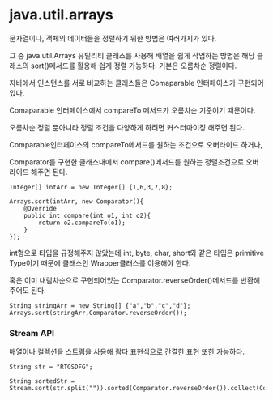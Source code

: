 # java.util.arrays



문자열이나, 객체의 데이터들을 정렬하기 위한 방법은 여러가지가 있다. 

그 중 java.util.Arrays 유틸리티 클래스를 사용해 배열을 쉽게 작업하는 방법은 해당 클래스의 sort()메서드를 활용해 쉽게 정렬 가능하다. 기본은 오름차순 정렬이다. 

자바에서 인스턴스를 서로 비교하는 클래스들은 Comaparable 인터페이스가 구현되어 있다.

Comaparable 인터페이스에서 compareTo 메서드가 오름차순 기준이기 때문이다.



오름차순 정렬 뿐아니라 정렬 조건을 다양하게 하려면 커스터마이징 해주면 된다.

Comparable인터페이스의 compareTo메서드를 원하는 조건으로 오버라이드 하거나,

Comparator를 구현한 클래스내에서 compare()메서드를 원하는 정렬조건으로 오버라이드 해주면 된다.



```
Integer[] intArr = new Integer[] {1,6,3,7,8};

Arrays.sort(intArr, new Comparator(){
	@Override
	public int compare(int o1, int o2){
		return o2.compareTo(o1);
	}
});
```

int형으로 타입을 규정해주지 않았는데 int, byte, char, short와 같은 타입은 primitive Type이기 때문에 클래스인 Wrapper클래스를 이용해야 한다.

혹은 이미 내림차순으로 구현되어있는 Comparator.reverseOrder()메서드를 반환해 주어도 된다.

```
String stringArr = new String[] {"a","b","c","d"};
Arrays.sort(stringArr,Comparator.reverseOrder());
```



### Stream API

배열이나 컬렉션을 스트림을 사용해 람다 표현식으로 간결한 표현 또한 가능하다.

```
String str = "RTGSDFG";

String sortedStr =  Stream.sort(str.split("")).sorted(Comparator.reverseOrder()).collect(Collectors.joining());
```

